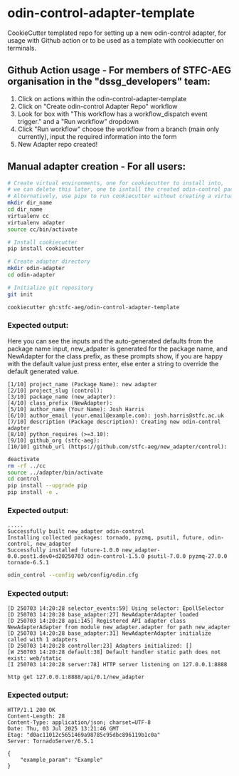 # odin-control-adapter-template
CookieCutter templated repo for setting up a new odin-control adapter, for usage with Github action or to be used as a template with cookiecutter on terminals.


## Github Action usage - For members of STFC-AEG organisation in the "dssg_developers" team:

1) Click on actions within the odin-control-adapter-template
2) Click on "Create odin-control Adapter Repo" workflow
3) Look for box with "This workflow has a workflow_dispatch event trigger." and a "Run workflow" dropdown
4) Click "Run workflow" choose the workflow from a branch (main only currently), input the required information into the form
5) New Adapter repo created!

## Manual adapter creation - For all users:

```bash
# Create virtual environments, one for cookiecutter to install into,
# we can delete this later, one to isntall the created odin-control package into
# Alternatively, use pipx to run cookiecutter without creating a virtualenv if installed on your machine
mkdir dir_name
cd dir_name
virtualenv cc
virtualenv adapter
source cc/bin/activate

# Install cookiecutter
pip install cookiecutter

# Create adapter directory
mkdir odin-adapter
cd odin-adapter

# Initialize git repository
git init

cookiecutter gh:stfc-aeg/odin-control-adapter-template
```
### Expected output: 
Here you can see the inputs and the auto-generated defaults from the package name input, new_adpater is generated for the package name, and NewAdapter for the class prefix, as these prompts show, if you are happy with the default value just press enter, else enter a string to override the default generated value.
```
[1/10] project_name (Package Name): new adapter
[2/10] project_slug (control):
[3/10] package_name (new_adapter):
[4/10] class_prefix (NewAdapter):
[5/10] author_name (Your Name): Josh Harris
[6/10] author_email (your.email@example.com): josh.harris@stfc.ac.uk
[7/10] description (Package description): Creating new odin-control adapter
[8/10] python_requires (>=3.10):
[9/10] github_org (stfc-aeg):
[10/10] github_url (https://github.com/stfc-aeg/new_adapter/control):
```


```bash
deactivate
rm -rf ../cc
source ../adapter/bin/activate
cd control
pip install --upgrade pip
pip install -e .
```
### Expected output:
```
.....
Successfully built new_adapter odin-control
Installing collected packages: tornado, pyzmq, psutil, future, odin-control, new_adapter
Successfully installed future-1.0.0 new_adapter-0.0.post1.dev0+d20250703 odin-control-1.5.0 psutil-7.0.0 pyzmq-27.0.0 tornado-6.5.1
```

```bash
odin_control --config web/config/odin.cfg
```
### Expected output:
```
[D 250703 14:20:28 selector_events:59] Using selector: EpollSelector
[D 250703 14:20:28 base_adapter:27] NewAdapterAdapter loaded
[D 250703 14:20:28 api:145] Registered API adapter class NewAdapterAdapter from module new_adapter.adapter for path new_adapter
[D 250703 14:20:28 base_adapter:31] NewAdapterAdapter initialize called with 1 adapters
[D 250703 14:20:28 controller:23] Adapters initialized: []
[W 250703 14:20:28 default:38] Default handler static path does not exist: web/static
[I 250703 14:20:28 server:78] HTTP server listening on 127.0.0.1:8888
```

```bash
http get 127.0.0.1:8888/api/0.1/new_adapter
```

### Expected output:
```
HTTP/1.1 200 OK
Content-Length: 28
Content-Type: application/json; charset=UTF-8
Date: Thu, 03 Jul 2025 13:21:46 GMT
Etag: "d0ac11012c5651469a98785c95dbc896119b1c0a"
Server: TornadoServer/6.5.1

{
    "example_param": "Example"
}
```
